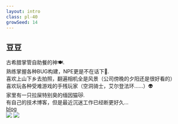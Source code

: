 ```yaml
---
layout: intro
class: pl-40
growSeed: 14
---
```


## 豆豆

<div class="leading-10 opacity-80 mt-4">
古希腊掌管自助餐的神🍽️.<br>
熟练掌握各种BUG构建，NPE更是不在话下🤌.<br>
喜欢上山下乡去拍照，翻遍相机全是风景（公司傍晚的夕阳还是很好看的）<br>
喜欢玩各种受难游戏的手残玩家（空洞骑士，艾尔登法环……）👽️<br>
家里有一只拉屎特别臭的缅因猫😿.<br>
有自己的技术博客，但是最近沉迷工作已经断更好久…<br>
</div>

<div my-10 w-min flex="~ gap-1" items-center justify-center>
  <div i-ri-blogger-line op50 ma text-xl/>
  <div><a href="https://juejin.cn/user/1790453949664493" target="_blank" class="border-none! font-300">blog</a></div>
</div>

<img src="/anthony-hi.png" v-click absolute top-32 right-30 w-40 />
<img src="/hi.png" v-after absolute top-27 right-20 w-8 rotate-10 delay-300 />

<div flex="~ gap2">

</div>
